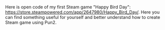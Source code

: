 Here is open code of my first Steam game "Happy Bird Day": https://store.steampowered.com/app/2647980/Happy_Bird_Day/.
Here you can find something useful for yourself and better understand how to create Steam game using Pun2.
